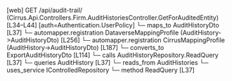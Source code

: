 [web] GET /api/audit-trail/  (Cirrus.Api.Controllers.Firm.AuditHistoriesController.GetForAuditedEntity)  [L34–L44] [auth=Authentication.UserPolicy]
  └─ maps_to AuditHistoryDto [L37]
    └─ automapper.registration DataverseMappingProfile (AuditHistory->AuditHistoryDto) [L256]
    └─ automapper.registration CirrusMappingProfile (AuditHistory->AuditHistoryDto) [L187]
    └─ converts_to ExportAuditHistoryDto [L114]
  └─ calls AuditHistoryRepository.ReadQuery [L37]
  └─ queries AuditHistory [L37]
    └─ reads_from AuditHistories
  └─ uses_service IControlledRepository<AuditHistory>
    └─ method ReadQuery [L37]

